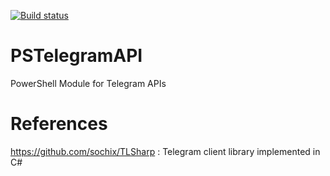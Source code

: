 [![Build status](https://mkellerman.visualstudio.com/PSTelegramAPI/_apis/build/status/PSTelegramAPI-CI)](https://mkellerman.visualstudio.com/PSTelegramAPI/_build/latest?definitionId=3)

# PSTelegramAPI

PowerShell Module for Telegram APIs

# References

<https://github.com/sochix/TLSharp> : Telegram client library implemented in C#
